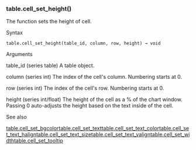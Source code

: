 ### table.cell\_set\_height()

The function sets the height of cell.

Syntax

```
table.cell_set_height(table_id, column, row, height) → void
```

Arguments

table\_id (series table) A table object.

column (series int) The index of the cell's column. Numbering starts at 0.

row (series int) The index of the cell's row. Numbering starts at 0.

height (series int/float) The height of the cell as a % of the chart window. Passing 0 auto-adjusts the height based on the text inside of the cell.

See also

[table.cell\_set\_bgcolor](#fun_table.cell_set_bgcolor)[table.cell\_set\_text](#fun_table.cell_set_text)[table.cell\_set\_text\_color](#fun_table.cell_set_text_color)[table.cell\_set\_text\_halign](#fun_table.cell_set_text_halign)[table.cell\_set\_text\_size](#fun_table.cell_set_text_size)[table.cell\_set\_text\_valign](#fun_table.cell_set_text_valign)[table.cell\_set\_width](#fun_table.cell_set_width)[table.cell\_set\_tooltip](#fun_table.cell_set_tooltip)
